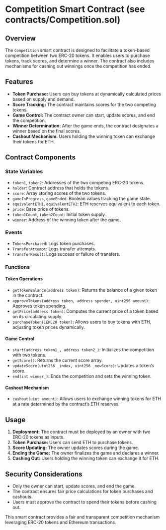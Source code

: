 # Competition Smart Contract (see contracts/Competition.sol)

## Overview
The `Competition` smart contract is designed to facilitate a token-based competition between two ERC-20 tokens. It enables users to purchase tokens, track scores, and determine a winner. The contract also includes mechanisms for cashing out winnings once the competition has ended.

## Features
- **Token Purchase:** Users can buy tokens at dynamically calculated prices based on supply and demand.
- **Score Tracking:** The contract maintains scores for the two competing tokens.
- **Game Control:** The contract owner can start, update scores, and end the competition.
- **Winner Determination:** After the game ends, the contract designates a winner based on the final scores.
- **Cashout Mechanism:** Users holding the winning token can exchange their tokens for ETH.

## Contract Components

### State Variables
- `token1`, `token2`: Addresses of the two competing ERC-20 tokens.
- `holder`: Contract address that holds the tokens.
- `score`: Array storing scores of the two tokens.
- `gameInProgress`, `gameEnded`: Boolean values tracking the game state.
- `equivalentETH1`, `equivalentETH2`: ETH reserves equivalent to each token.
- `price`: Base price of tokens.
- `token1Count`, `token2Count`: Initial token supply.
- `winner`: Address of the winning token after the game.

### Events
- `TokensPurchased`: Logs token purchases.
- `TransferAttempt`: Logs transfer attempts.
- `TransferResult`: Logs success or failure of transfers.

### Functions

#### Token Operations
- `getTokenBalance(address token)`: Returns the balance of a given token in the contract.
- `approveTokens(address token, address spender, uint256 amount)`: Approves token spending.
- `getPrice(address token)`: Computes the current price of a token based on its circulating supply.
- `purchaseToken(IERC20 token)`: Allows users to buy tokens with ETH, adjusting token prices dynamically.

#### Game Control
- `start(address token1_, address token2_)`: Initializes the competition with two tokens.
- `getScore()`: Returns the current score array.
- `updateScore(uint256 _index, uint256 _newScore)`: Updates a token’s score.
- `end(int winner_)`: Ends the competition and sets the winning token.

#### Cashout Mechanism
- `cashout(uint amount)`: Allows users to exchange winning tokens for ETH at a rate determined by the contract’s ETH reserves.

## Usage
1. **Deployment:** The contract must be deployed by an owner with two ERC-20 tokens as inputs.
2. **Token Purchase:** Users can send ETH to purchase tokens.
3. **Score Updating:** The owner updates scores during the game.
4. **Ending the Game:** The owner finalizes the game and declares a winner.
5. **Cashing Out:** Users holding the winning token can exchange it for ETH.

## Security Considerations
- Only the owner can start, update scores, and end the game.
- The contract ensures fair price calculations for token purchases and cashouts.
- Users must approve the contract to spend their tokens before cashing out.

This smart contract provides a fair and transparent competition mechanism leveraging ERC-20 tokens and Ethereum transactions.

